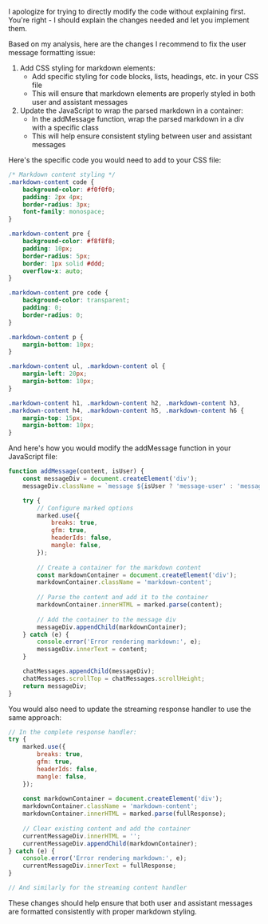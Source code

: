I apologize for trying to directly modify the code without explaining first. You're right - I should explain the changes needed and let you implement them.

Based on my analysis, here are the changes I recommend to fix the user message formatting issue:

1. Add CSS styling for markdown elements:
    - Add specific styling for code blocks, lists, headings, etc. in your CSS file
    - This will ensure that markdown elements are properly styled in both user and assistant messages
2. Update the JavaScript to wrap the parsed markdown in a container:
    - In the addMessage function, wrap the parsed markdown in a div with a specific class
    - This will help ensure consistent styling between user and assistant messages

Here's the specific code you would need to add to your CSS file:

```css
/* Markdown content styling */
.markdown-content code {
    background-color: #f0f0f0;
    padding: 2px 4px;
    border-radius: 3px;
    font-family: monospace;
}

.markdown-content pre {
    background-color: #f8f8f8;
    padding: 10px;
    border-radius: 5px;
    border: 1px solid #ddd;
    overflow-x: auto;
}

.markdown-content pre code {
    background-color: transparent;
    padding: 0;
    border-radius: 0;
}

.markdown-content p {
    margin-bottom: 10px;
}

.markdown-content ul, .markdown-content ol {
    margin-left: 20px;
    margin-bottom: 10px;
}

.markdown-content h1, .markdown-content h2, .markdown-content h3, 
.markdown-content h4, .markdown-content h5, .markdown-content h6 {
    margin-top: 15px;
    margin-bottom: 10px;
}
```
And here's how you would modify the addMessage function in your JavaScript file:

```javascript
function addMessage(content, isUser) {
    const messageDiv = document.createElement('div');
    messageDiv.className = `message ${isUser ? 'message-user' : 'message-assistant'}`;

    try {
        // Configure marked options
        marked.use({
            breaks: true,
            gfm: true,
            headerIds: false,
            mangle: false,
        });
        
        // Create a container for the markdown content
        const markdownContainer = document.createElement('div');
        markdownContainer.className = 'markdown-content';
        
        // Parse the content and add it to the container
        markdownContainer.innerHTML = marked.parse(content);
        
        // Add the container to the message div
        messageDiv.appendChild(markdownContainer);
    } catch (e) {
        console.error('Error rendering markdown:', e);
        messageDiv.innerText = content;
    }

    chatMessages.appendChild(messageDiv);
    chatMessages.scrollTop = chatMessages.scrollHeight;
    return messageDiv;
}
```
You would also need to update the streaming response handler to use the same approach:

```javascript
// In the complete response handler:
try {
    marked.use({
        breaks: true,
        gfm: true,
        headerIds: false,
        mangle: false,
    });
    
    const markdownContainer = document.createElement('div');
    markdownContainer.className = 'markdown-content';
    markdownContainer.innerHTML = marked.parse(fullResponse);
    
    // Clear existing content and add the container
    currentMessageDiv.innerHTML = '';
    currentMessageDiv.appendChild(markdownContainer);
} catch (e) {
    console.error('Error rendering markdown:', e);
    currentMessageDiv.innerText = fullResponse;
}

// And similarly for the streaming content handler
```
These changes should help ensure that both user and assistant messages are formatted consistently with proper markdown styling.